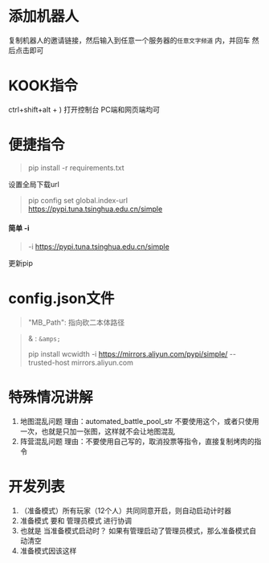 # 添加机器人
复制机器人的邀请链接，然后输入到任意一个服务器的`任意文字频道` 内，并回车
然后点击即可
# KOOK指令
ctrl+shift+alt + ) 打开控制台 PC端和网页端均可

# 便捷指令

>pip install -r requirements.txt
> 
> 

设置全局下载url

> pip config set global.index-url https://pypi.tuna.tsinghua.edu.cn/simple

#### 简单 -i
> -i https://pypi.tuna.tsinghua.edu.cn/simple

更新pip

# config.json文件
> "MB_Path": 指向砍二本体路径

> & : `&amps;`
> 
>  pip install wcwidth -i https://mirrors.aliyun.com/pypi/simple/ --trusted-host mirrors.aliyun.com

# 特殊情况讲解
1. 地图混乱问题
    理由：automated_battle_pool_str 不要使用这个，或者只使用一次，也就是只加一张图，这样就不会让地图混乱
2. 阵营混乱问题
   理由：不要使用自己写的，取消投票等指令，直接复制烤肉的指令

# 开发列表

1. （准备模式）所有玩家（12个人）共同同意开启，则自动启动计时器
2. 准备模式 要和 管理员模式 进行协调
3. 也就是 当准备模式启动时？ 如果有管理启动了管理员模式，那么准备模式自动清空
4. 准备模式因该这样